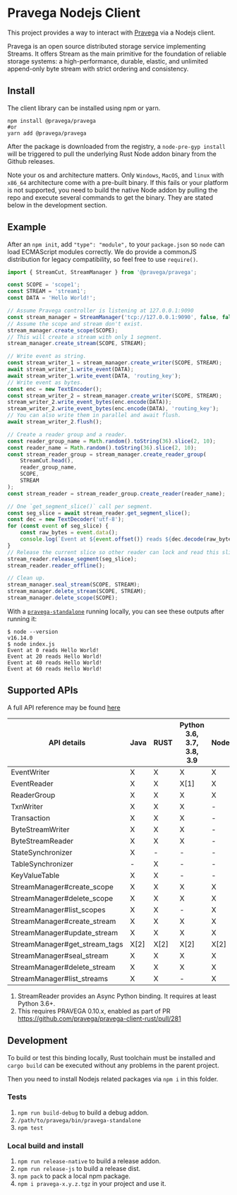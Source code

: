 # Pravega Nodejs Client

This project provides a way to interact with [Pravega](https://cncf.pravega.io) via a Nodejs client.

Pravega is an open source distributed storage service implementing Streams. It offers Stream as the main primitive for the foundation of reliable storage systems: a high-performance, durable, elastic, and unlimited append-only byte stream with strict ordering and consistency.

## Install

The client library can be installed using npm or yarn.

```shell
npm install @pravega/pravega
#or
yarn add @pravega/pravega
```

After the package is downloaded from the registry, a `node-pre-gyp install` will be triggered to pull the underlying Rust Node addon binary from the Github releases.

Note your os and architecture matters. Only `Windows`, `MacOS`, and `linux` with `x86_64` architecture come with a pre-built binary. If this fails or your platform is not supported, you need to build the native Node addon by pulling the repo and execute several commands to get the binary. They are stated below in the development section.

## Example

After an `npm init`, add `"type": "module",` to your `package.json` so `node` can load ECMAScript modules correctly. We do provide a commonJS distribution for legacy compatibility, so feel free to use `require()`.

```javascript
import { StreamCut, StreamManager } from '@pravega/pravega';

const SCOPE = 'scope1';
const STREAM = 'stream1';
const DATA = 'Hello World!';

// Assume Pravega controller is listening at 127.0.0.1:9090
const stream_manager = StreamManager('tcp://127.0.0.1:9090', false, false, true);
// Assume the scope and stream don't exist.
stream_manager.create_scope(SCOPE);
// This will create a stream with only 1 segment.
stream_manager.create_stream(SCOPE, STREAM);

// Write event as string.
const stream_writer_1 = stream_manager.create_writer(SCOPE, STREAM);
await stream_writer_1.write_event(DATA);
await stream_writer_1.write_event(DATA, 'routing_key');
// Write event as bytes.
const enc = new TextEncoder();
const stream_writer_2 = stream_manager.create_writer(SCOPE, STREAM);
stream_writer_2.write_event_bytes(enc.encode(DATA));
stream_writer_2.write_event_bytes(enc.encode(DATA), 'routing_key');
// You can also write them in parallel and await flush.
await stream_writer_2.flush();

// Create a reader group and a reader.
const reader_group_name = Math.random().toString(36).slice(2, 10);
const reader_name = Math.random().toString(36).slice(2, 10);
const stream_reader_group = stream_manager.create_reader_group(
    StreamCut.head(),
    reader_group_name,
    SCOPE,
    STREAM
);
const stream_reader = stream_reader_group.create_reader(reader_name);

// One `get_segment_slice()` call per segment.
const seg_slice = await stream_reader.get_segment_slice();
const dec = new TextDecoder('utf-8');
for (const event of seg_slice) {
    const raw_bytes = event.data();
    console.log(`Event at ${event.offset()} reads ${dec.decode(raw_bytes)}`);
}
// Release the current slice so other reader can lock and read this slice.
stream_reader.release_segment(seg_slice);
stream_reader.reader_offline();

// Clean up.
stream_manager.seal_stream(SCOPE, STREAM);
stream_manager.delete_stream(SCOPE, STREAM);
stream_manager.delete_scope(SCOPE);
```

With a [`pravega-standalone`](https://cncf.pravega.io/docs/latest/deployment/run-local/) running locally, you can see these outputs after running it:

```shell
$ node --version
v16.14.0
$ node index.js
Event at 0 reads Hello World!
Event at 20 reads Hello World!
Event at 40 reads Hello World!
Event at 60 reads Hello World!
```

## Supported APIs

A full API reference may be found [here](https://pravega.github.io/pravega-client-rust/nodejs/index.html)

| API details                   | Java | RUST | Python 3.6, 3.7, 3.8, 3.9 | NodeJs |
|-------------------------------|------|------|---------------------------|--------|
| EventWriter                   | X    | X    | X                         | X      |
| EventReader                   | X    | X    | X[1]                      | X      |
| ReaderGroup                   | X    | X    | X                         | X      |
| TxnWriter                     | X    | X    | X                         | -      |
| Transaction                   | X    | X    | X                         | -      |
| ByteStreamWriter              | X    | X    | X                         | -      |
| ByteStreamReader              | X    | X    | X                         | -      |
| StateSynchronizer             | X    | -    | -                         | -      |
| TableSynchronizer             | -    | X    | -                         | -      |
| KeyValueTable                 | X    | X    | -                         | -      |
| StreamManager#create_scope    | X    | X    | X                         | X      |
| StreamManager#delete_scope    | X    | X    | X                         | X      |
| StreamManager#list_scopes     | X    | X    | -                         | X      |
| StreamManager#create_stream   | X    | X    | X                         | X      |
| StreamManager#update_stream   | X    | X    | X                         | X      |
| StreamManager#get_stream_tags | X[2] | X[2] | X[2]                      | X[2]   |
| StreamManager#seal_stream     | X    | X    | X                         | X      |
| StreamManager#delete_stream   | X    | X    | X                         | X      |
| StreamManager#list_streams    | X    | X    | -                         | X      |

1. StreamReader provides an Async Python binding. It requires at least Python 3.6+.
2. This requires PRAVEGA 0.10.x, enabled as part of PR https://github.com/pravega/pravega-client-rust/pull/281

## Development

To build or test this binding locally, Rust toolchain must be installed and `cargo build` can be executed without any problems in the parent project.

Then you need to install Nodejs related packages via `npm i` in this folder.

### Tests

1. `npm run build-debug` to build a debug addon.
2. `/path/to/pravega/bin/pravega-standalone`
3. `npm test`

### Local build and install

1. `npm run release-native` to build a release addon.
2. `npm run release-js` to build a release dist.
3. `npm pack` to pack a local npm package.
4. `npm i pravega-x.y.z.tgz` in your project and use it.
